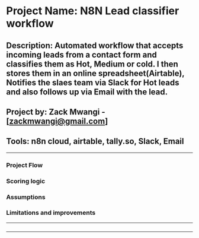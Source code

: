 # Project Name: N8N Lead classifier workflow
## Description: Automated workflow that accepts incoming leads from a contact form and classifies them as Hot, Medium or cold. I then stores them in an online spreadsheet(Airtable), Notifies the slaes team via Slack for Hot leads and also follows up via Email with the lead.

## Project by: Zack Mwangi - [zackmwangi@gmail.com]
## Tools: n8n cloud, airtable, tally.so, Slack, Email
---
### Project Flow

### Scoring logic

### Assumptions

### Limitations and improvements


---
### 
---